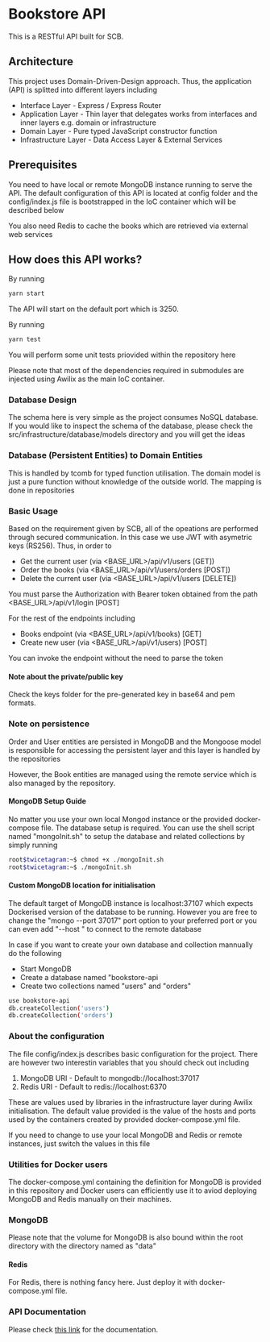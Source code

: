 # Bookstore API
This is a RESTful API built for SCB.

## Architecture
This project uses Domain-Driven-Design approach. Thus, the application (API) is splitted into different layers including

- Interface Layer - Express / Express Router
- Application Layer - Thin layer that delegates works from interfaces and inner layers e.g. domain or infrastructure
- Domain Layer - Pure typed JavaScript constructor function
- Infrastructure Layer - Data Access Layer & External Services

## Prerequisites
You need to have local or remote MongoDB instance running to serve the API. The
default configuration of this API is located at config folder and the config/index.js
file is bootstrapped in the IoC container which will be described below

You also need Redis to cache the books which are retrieved via external web services

## How does this API works?
By running

```bash
yarn start
```

The API will start on the default port which is 3250.

By running

```bash
yarn test
```

You will perform some unit tests priovided within the repository here

Please note that most of the dependencies required in submodules are injected using Awilix as the main IoC container.

### Database Design
The schema here is very simple as the project consumes NoSQL database. If you would like to inspect the schema of the database, please check the src/infrastructure/database/models directory and you will get the ideas

### Database (Persistent Entities) to Domain Entities
This is handled by tcomb for typed function utilisation. The domain model is just a pure function without knowledge of the outside world. The mapping is done in repositories

### Basic Usage
Based on the requirement given by SCB, all of the opeations are performed through secured communication. In this case we use
JWT with asymetric keys (RS256). Thus, in order to

- Get the current user (via <BASE_URL>/api/v1/users [GET])
- Order the books (via <BASE_URL>/api/v1/users/orders [POST])
- Delete the current user (via <BASE_URL>/api/v1/users [DELETE])

You must parse the Authorization with Bearer token obtained from the path <BASE_URL>/api/v1/login [POST]

For the rest of the endpoints including

- Books endpoint (via <BASE_URL>/api/v1/books) [GET]
- Create new user (via <BASE_URL>/api/v1/users) [POST]

You can invoke the endpoint without the need to parse the token

#### Note about the private/public key
Check the keys folder for the pre-generated key in base64 and pem formats.

### Note on persistence
Order and User entities are persisted in MongoDB and the Mongoose model is responsible for accessing the persistent layer and this layer is handled by the repositories

However, the Book entities are managed using the remote service which is also managed by the repository.

#### MongoDB Setup Guide
No matter you use your own local Mongod instance or the provided docker-compose file. The database setup is required.
You can use the shell script named "mongoInit.sh" to setup the database and related collections by simply running

```bash
root$twicetagram:~$ chmod +x ./mongoInit.sh
root$twicetagram:~$ ./mongoInit.sh
```

#### Custom MongoDB location for initialisation
The default target of MongoDB instance is localhost:37107 which expects Dockerised version of the database to be running. However
you are free to change the "mongo --port 37017" port option to your preferred port or you can even add "--host <URL>" to connect to
the remote database

In case if you want to create your own database and collection mannually do the following

- Start MongoDB
- Create a database named "bookstore-api
- Create two collections named "users" and "orders"

```bash
use bookstore-api
db.createCollection('users')
db.createCollection('orders')
```

### About the configuration
The file config/index.js describes basic configuration for the project. There are however two interestin variables that you should check out including

1. MongoDB URI - Default to mongodb://localhost:37017
2. Redis URI - Default to redis://localhost:6370

These are values used by libraries in the infrastructure layer during Awilix initialisation. The default value provided is the value of the hosts and ports used by the containers created by provided docker-compose.yml file.

If you need to change to use your local MongoDB and Redis or remote instances, just switch the values in this file

### Utilities for Docker users
The docker-compose.yml containing the definition for MongoDB is provided in this repository and Docker users can efficiently use it to aviod deploying MongoDB and Redis manually on their machines.

### MongoDB
Please note that the volume for MongoDB is also bound within the root directory with the directory named as "data"

#### Redis
For Redis, there is nothing fancy here. Just deploy it with docker-compose.yml file.

### API Documentation
Please check [this link](https://documenter.getpostman.com/view/3121519/RztmqoFq) for the documentation.